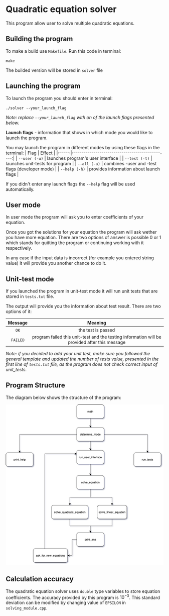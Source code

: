 Quadratic equation solver
=========================
This program allow user to solve multiple quadratic equations.

Building the program
--------------------

To make a build use ```Makefile```. Run this code in terminal:

```
make
```

The builded version will be stored in ```solver``` file

Launching the program
---------------------

To launch the program you should enter in terminal:
```
./solver --your_launch_flag
```
*Note: replace ```--your_launch_flag``` with on of the launch flags presented below.*

**Launch flags** - information that shows in which mode you would like to launch the program.


You may launch the program in different modes by using these flags in the terminal:
|  Flag |                      Effect                     |
|:-----:|:-----------------------------------------------:|
| ```--user (-u)``` | launches program's user interface               |
| ```--test (-t)``` | launches unit-tests for program                 |
| ```--all (-a)```  | combines -user and -test flags (developer mode) |
| ```--help (-h)``` | provides information about launch flags         |

If you didn't enter any launch flags the ```--help``` flag will be used automatically.

User mode
---------

In user mode the program will ask you to enter coefficients of your equation.

Once you got the solutions for your equation the program will ask wether you have more equation. There are two options of answer is possible 0 or 1 which stands for quitting the program or continuing working with it respectively.

In any case if the input data is incorrect (for example you entered string value) it will provide you another chance to do it.

Unit-test mode
--------------

If you launched the program in unit-test mode it will run unit tests that are stored in ```tests.txt``` file.

The output will provide you the information about test result. There are two options of it:

| Message 	|                                            Meaning                                            	|
|:-------:	|:---------------------------------------------------------------------------------------------:	|
| ```OK```      	| the test is passed                                                                            	|
| ```FAILED```  	| program failed this unit-test and the testing information will be provided after this message 	|

*Note: if you decided to add your unit test, make sure you followed the general template and updated the number of tests value, presented in the first line of ```tests.txt``` file, as the program does not check correct input of unit_tests.*

Program Structure
-----------------

The diagram below shows the structure of the program:

![Program structure](Run_process.png)

Сalculation accuracy
--------------------

The quadratic equation solver uses ```double``` type variables to store equation coefficients. The accuracy provided by this program is $10^{-3}$. This standard deviation can be modified by changing value of ```EPSILON``` in ```solving_module.cpp```.



